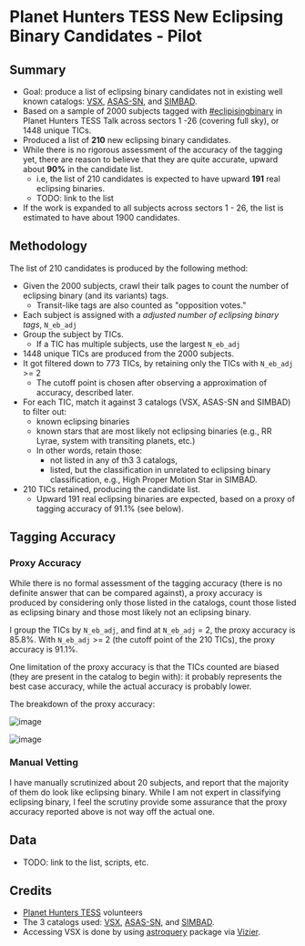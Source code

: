 # Planet Hunters TESS New Eclipsing Binary Candidates - Pilot

## Summary

- Goal: produce a list of eclipsing binary candidates not in existing well known catalogs: [VSX](https://www.aavso.org/vsx/), [ASAS-SN](https://asas-sn.osu.edu/variables), and [SIMBAD](http://simbad.u-strasbg.fr/simbad/).
- Based on a sample of 2000 subjects tagged with [#eclipisingbinary](https://www.zooniverse.org/projects/nora-dot-eisner/planet-hunters-tess/talk/tags/eclipsingbinary) in Planet Hunters TESS Talk across sectors 1 -26 (covering full sky), or 1448 unique TICs.
- Produced a list of **210** new eclipsing binary candidates.
- While there is no rigorous assessment of the accuracy of the tagging yet, there are reason to believe that they are quite accurate, upward about **90%** in the candidate list.
  - i.e, the list of 210 candidates is expected to have upward **191** real eclipsing binaries.
  - TODO: link to the list
- If the work is expanded to all subjects across sectors 1 - 26, the list is estimated to have about 1900 candidates.


## Methodology

The list of 210 candidates is produced by the following method:

- Given the 2000 subjects, crawl their talk pages to count the number of eclipsing binary (and its variants) tags.
  - Transit-like tags are also counted as "opposition votes."
- Each subject is assigned with a *adjusted number of eclipsing binary tags*,  `N_eb_adj`
- Group the subject by TICs.
  - If a TIC has multiple subjects, use the largest `N_eb_adj`
- 1448 unique TICs are produced from the 2000 subjects.
- It got filtered down to 773 TICs, by retaining only the TICs with `N_eb_adj` >= 2
  - The cutoff point is chosen after observing a approximation of accuracy, described later.
- For each TIC, match it against 3 catalogs (VSX, ASAS-SN and SIMBAD) to filter out:
  - known eclipsing binaries
  - known stars that are most likely not eclipsing binaries (e.g., RR Lyrae, system with transiting planets, etc.)
  - In other words, retain those:
    - not listed in any of th3 3 catalogs,
    - listed, but the classification in unrelated to eclipsing binary classification, e.g., High Proper Motion Star in SIMBAD.
- 210 TICs retained, producing the candidate list.
  - Upward 191 real eclipsing binaries are expected, based on a proxy of tagging accuracy of 91.1% (see below).


## Tagging Accuracy

### Proxy Accuracy

While there is no formal assessment of the tagging accuracy (there is no definite answer that can be compared against), a proxy accuracy is produced
by considering only those listed in the catalogs, count those listed as eclipsing binary and those most likely not an eclipsing binary.

I group the TICs by `N_eb_adj`, and find at `N_eb_adj` = 2, the proxy accuracy is 85.8%. With `N_eb_adj` >= 2 (the cutoff point of the 210 TICs), the proxy accuracy is 91.1%.

One limitation of the proxy accuracy is that the TICs counted are biased (they are present in the catalog to begin with): it probably represents the best case accuracy, while the actual accuracy is probably lower.

The breakdown of the proxy accuracy:

![image](https://user-images.githubusercontent.com/250644/116738216-0268fe80-a9a7-11eb-9805-a50886de5872.png)

![image](https://user-images.githubusercontent.com/250644/116738359-304e4300-a9a7-11eb-9d1c-c0bcf7a696bc.png)


### Manual Vetting

I have manually scrutinized about 20 subjects, and report that the majority of them do look like eclipsing binary.
While I am not expert in classifying eclipsing binary, I feel the scrutiny provide some assurance that the proxy accuracy reported above is not way off the actual one.


## Data

- TODO: link to the list, scripts, etc.

## Credits

- [Planet Hunters TESS](https://www.zooniverse.org/projects/nora-dot-eisner/planet-hunters-tess/) volunteers
- The 3 catalogs used: [VSX](https://www.aavso.org/vsx/), [ASAS-SN](https://asas-sn.osu.edu/variables), and [SIMBAD](http://simbad.u-strasbg.fr/simbad/).
- Accessing VSX is done by using [astroquery](https://astroquery.readthedocs.io/) package via [Vizier](https://vizier.u-strasbg.fr/).
